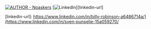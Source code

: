 [![AUTHOR - Noaskers](https://img.shields.io/static/v1?label=AUTHOR&message=NoAskers&color=42a4f5&style=for-the-badge&logo=discord+)](https://github.com/noaskers) [![LinkedIn][linkedin-shield]][linkedin-url]

[linkedin-shield]: https://img.shields.io/badge/-LinkedIn-black.svg?style=for-the-badge&logo=linkedin&colorB=0077b5

[linkedin-url]: https://www.linkedin.com/in/billy-robinson-a6486714a/](https://www.linkedin.com/in/sven-punselie-15a059270/
